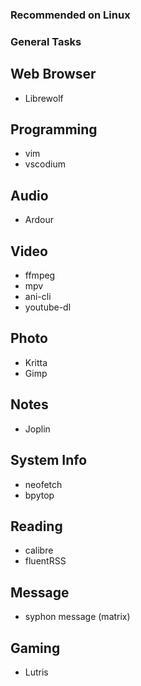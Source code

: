 ### Recommended on Linux

### General Tasks

## Web Browser
- Librewolf

## Programming
- vim
- vscodium

## Audio
- Ardour

## Video
- ffmpeg
- mpv
- ani-cli 
- youtube-dl

## Photo
- Kritta
- Gimp

## Notes
- Joplin

## System Info
- neofetch
- bpytop

## Reading
- calibre
- fluentRSS

## Message
- syphon message (matrix)

## Gaming 
- Lutris

